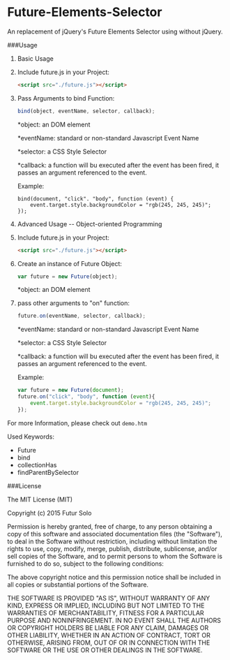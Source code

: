 # Future-Elements-Selector
An replacement of jQuery's Future Elements Selector using without jQuery.

###Usage
 1. Basic Usage

   1. Include future.js in your Project:
      ```html
      <script src="./future.js"></script>
      ```
   2. Pass Arguments to bind Function:
      ```Javascript
      bind(object, eventName, selector, callback);
      ```

      \*object: an DOM element

      \*eventName: standard or non-standard Javascript Event Name

      \*selector: a CSS Style Selector

      \*callback: a function will bu executed after the event has been fired, it passes an argument referenced to the event.

      Example:
      ```
      bind(document, "click". "body", function (event) {
          event.target.style.backgroundColor = "rgb(245, 245, 245)";
      });
      ```

 2. Advanced Usage -- Object-oriented Programming

   1. Include future.js in your Project:
      ```html
      <script src="./future.js"></script>
      ```

   2. Create an instance of Future Object:
      ```Javascript
      var future = new Future(object);
      ```
      \*object: an DOM element

   3. pass other arguments to "on" function:
      ```Javascript
      future.on(eventName, selector, callback);
      ```

      \*eventName: standard or non-standard Javascript Event Name

      \*selector: a CSS Style Selector

      \*callback: a function will bu executed after the event has been fired, it passes an argument referenced to the event.

      Example:
      ```Javascript
      var future = new Future(document);
      future.on("click", "body", function (event){
          event.target.style.backgroundColor = "rgb(245, 245, 245)";
      });
      ```

For more Information, please check out `demo.htm`

Used Keywords:
 - Future
 - bind
 - collectionHas
 - findParentBySelector

###License

The MIT License (MIT)

Copyright (c) 2015 Futur Solo

Permission is hereby granted, free of charge, to any person obtaining a copy
of this software and associated documentation files (the "Software"), to deal
in the Software without restriction, including without limitation the rights
to use, copy, modify, merge, publish, distribute, sublicense, and/or sell
copies of the Software, and to permit persons to whom the Software is
furnished to do so, subject to the following conditions:

The above copyright notice and this permission notice shall be included in all
copies or substantial portions of the Software.

THE SOFTWARE IS PROVIDED "AS IS", WITHOUT WARRANTY OF ANY KIND, EXPRESS OR
IMPLIED, INCLUDING BUT NOT LIMITED TO THE WARRANTIES OF MERCHANTABILITY,
FITNESS FOR A PARTICULAR PURPOSE AND NONINFRINGEMENT. IN NO EVENT SHALL THE
AUTHORS OR COPYRIGHT HOLDERS BE LIABLE FOR ANY CLAIM, DAMAGES OR OTHER
LIABILITY, WHETHER IN AN ACTION OF CONTRACT, TORT OR OTHERWISE, ARISING FROM,
OUT OF OR IN CONNECTION WITH THE SOFTWARE OR THE USE OR OTHER DEALINGS IN THE
SOFTWARE.
